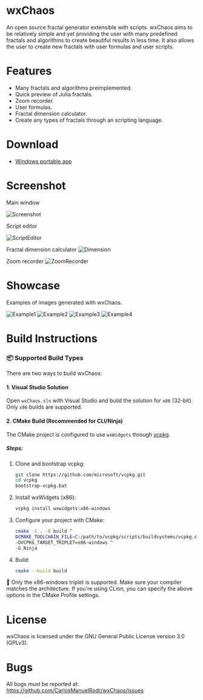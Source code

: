 wxChaos
========
An open source fractal generator extensible with scripts. wxChaos aims to be relatively simple and yet providing the user with many predefined fractals and algorithms to create beautiful results in less time. It also allows the user to create new fractals with user formulas and user scripts.

Features
========
* Many fractals and algorithms preimplemented.
* Quick preview of Julia fractals.
* Zoom recorder.
* User formulas.
* Fractal dimension calculator.
* Create any types of fractals through an scripting language.

Download
========
* [Windows portable app](https://github.com/CarlosManuelRodr/wxChaos/releases/tag/v1.2.0-beta)

Screenshot
==========
Main window

![Screenshot](images/screenshot.png?raw=true "Screenshot")

Script editor

![ScriptEditor](images/ScriptEditor.png?raw=true "ScriptEditor")

Fractal dimension calculator
![Dimension](images/Dimension.png?raw=true "Dimension")

Zoom recorder
![ZoomRecorder](images/ZoomRecorder.png?raw=true "ZoomRecorder")


Showcase
========
Examples of images generated with wxChaos.

![Example1](images/example1.jpg?raw=true "Example 1")
![Example2](images/example2.jpg?raw=true "Example 2")
![Example3](images/example3.jpg?raw=true "Example 3")
![Example4](images/example4.jpg?raw=true "Example 4")

Build Instructions
==================  

### 📦 Supported Build Types
There are two ways to build wxChaos:

#### 1. **Visual Studio Solution**
Open `wxChaos.sln` with Visual Studio and build the solution for `x86` (32-bit). Only `x86` builds are supported.

#### 2. **CMake Build (Recommended for CLI/Ninja)**
The CMake project is configured to use `wxWidgets` through [vcpkg](https://github.com/microsoft/vcpkg).

##### Steps:
1. Clone and bootstrap vcpkg:
   ```bash
   git clone https://github.com/microsoft/vcpkg.git
   cd vcpkg
   bootstrap-vcpkg.bat
   
2. Install wxWidgets (x86):
   ```bash
   vcpkg install wxwidgets:x86-windows

3. Configure your project with CMake:
   ```bash
   cmake -S . -B build ^
   DCMAKE_TOOLCHAIN_FILE=C:/path/to/vcpkg/scripts/buildsystems/vcpkg.cmake ^
   -DVCPKG_TARGET_TRIPLET=x86-windows ^
   -G Ninja

4. Build:
   ```bash
   cmake --build build


🛑 Only the x86-windows triplet is supported. Make sure your compiler matches the architecture. If you're using CLion, you can specify the above options in the CMake Profile settings.

License
========
wxChaos is licensed under the GNU General Public License version 3.0 (GPLv3).

Bugs
========
All bugs must be reported at:
https://github.com/CarlosManuelRodr/wxChaos/issues
